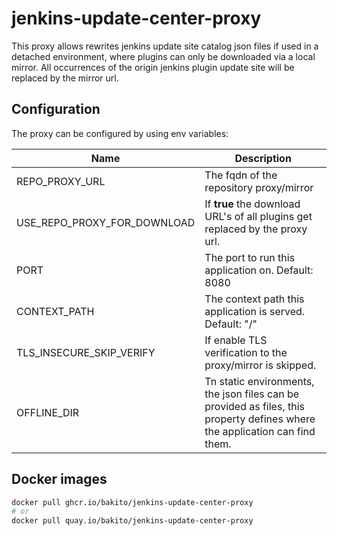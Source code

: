 # jenkins-update-center-proxy

This proxy allows rewrites jenkins update site catalog json files if used in a detached environment, where plugins can
only be downloaded via a local mirror. All occurrences of the origin jenkins plugin update site will be replaced by the
mirror url.

## Configuration

The proxy can be configured by using env variables:

| Name | Description           |
| ---| --- |
| REPO_PROXY_URL | The fqdn of the repository proxy/mirror |
| USE_REPO_PROXY_FOR_DOWNLOAD | If __true__ the download URL's of all plugins get replaced by the proxy url.  |
| PORT | The port to run this application on. Default: 8080 |
| CONTEXT_PATH | The context path this application is served. Default: "/" |
| TLS_INSECURE_SKIP_VERIFY | If enable TLS verification to the proxy/mirror is skipped.|
| OFFLINE_DIR | Tn static environments, the json files can be provided as files, this property defines where the application can find them. |

## Docker images

```bash
docker pull ghcr.io/bakito/jenkins-update-center-proxy
# or 
docker pull quay.io/bakito/jenkins-update-center-proxy
```

